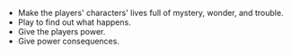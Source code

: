* Make the players' characters' lives full of mystery, wonder, and trouble.
* Play to find out what happens.
* Give the players power.
* Give power consequences.